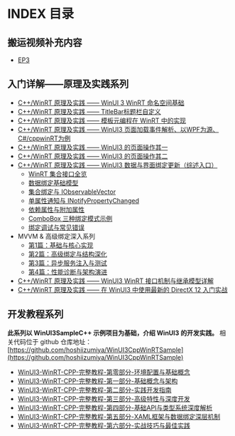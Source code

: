 ﻿# INDEX 目录

## 搬运视频补充内容

- [EP3](EP3.md)

## 入门详解——原理及实践系列

- [C++/WinRT 原理及实践 —— WinUI 3 WinRT 命名空间基础](WinUI3-WinRT-namespaceBasement.md)
- [C++/WinRT 原理及实践 —— TitleBar标题栏自定义](TitleBar.md)
- [C++/WinRT 原理及实践 —— 模板元编程在 WinRT 中的实现](Template.md)
- [C++/WinRT 原理及实践 —— WinUI3 页面加载事件解析、以WPF为源、C#/cppwinRT为例](Loaded.md)
- [C++/WinRT 原理及实践 —— WinUI3 的页面操作其一](Page&Window1.md)
- [C++/WinRT 原理及实践 —— WinUI3 的页面操作其二](Page&Window2.md)
- [C++/WinRT 原理及实践 —— WinUI3 数据与界面绑定更新（综述入口）](data&ui.md)
  - [WinRT 集合接口全览](winrt-collections-overview.md)
  - [数据绑定基础模型](data-binding-basics.md)
  - [集合绑定与 IObservableVector](collection-binding.md)
  - [单属性通知与 INotifyPropertyChanged](property-change-notification.md)
  - [依赖属性与附加属性](dependency-attached-properties.md)
  - [ComboBox 三种绑定模式示例](combobox-binding-examples.md)
  - [绑定调试与常见错误](binding-debugging-and-pitfalls.md)
- MVVM & 高级绑定深入系列
  - [第1篇：基础与核心实现](winui3-advanced-binding.md)
  - [第2篇：高级绑定与结构深化](winui3-mvvm-part2-advanced-binding.md)
  - [第3篇：异步服务注入与测试](winui3-mvvm-part3-async-services-testing.md)
  - [第4篇：性能诊断与架构演进](winui3-mvvm-part4-performance-diagnostics-architecture.md)
- [C++/WinRT 原理及实践 —— WinUI3 WinRT 接口机制与继承模型详解](interface.md)
- [C++/WinRT 原理及实践 —— 在 WinUI3 中使用最新的 DirectX 12 入门实战](SwapChainPanel.md)

## 开发教程系列

**此系列以 WinUI3SampleC++ 示例项目为基础，介绍 WinUI3 的开发实践。**
相关代码位于 github 仓库地址：[https://github.com/hoshiizumiya/WinUI3CppWinRTSample](https://github.com/hoshiizumiya/WinUI3CppWinRTSample)

- [WinUI3-WinRT-CPP-完整教程-第零部分-环境配置与基础概念](WinUI3-WinRT-CPP-完整教程-第零部分-环境配置与基础概念.md)
- [WinUI3-WinRT-CPP-完整教程-第一部分-基础概念与架构](WinUI3-WinRT-CPP-完整教程-第一部分-基础概念与架构.md)
- [WinUI3-WinRT-CPP-完整教程-第二部分-实践开发指南](WinUI3-WinRT-CPP-完整教程-第二部分-实践开发指南.md)
- [WinUI3-WinRT-CPP-完整教程-第三部分-高级特性与深度开发](WinUI3-WinRT-CPP-完整教程-第三部分-高级特性与深度开发.md)
- [WinUI3-WinRT-CPP-完整教程-第四部分-基础API与类型系统深度解析](WinUI3-WinRT-CPP-完整教程-第四部分-基础API与类型系统深度解析.md)
- [WinUI3-WinRT-CPP-完整教程-第五部分-XAML框架与数据绑定深层机制](WinUI3-WinRT-CPP-完整教程-第五部分-XAML框架与数据绑定深层机制.md)
- [WinUI3-WinRT-CPP-完整教程-第六部分-实战技巧与最佳实践](WinUI3-WinRT-CPP-完整教程-第六部分-实战技巧与最佳实践.md)